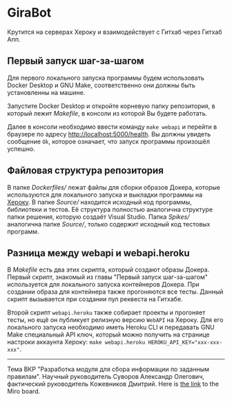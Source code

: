 # GiraBot

Крутится на серверах Хероку и взаимодействует с Гитхаб через Гитхаб Апп.

## Первый запуск шаг-за-шагом

Для первого локального запуска программы будем использовать Docker Desktop и GNU Make, соответственно они должны быть установленны на машине.

Запустите Docker Desktop и откройте корневую папку репозитория, в который лежит _Makefile_, в консоли из которой Вы будете работать.

Далее в консоли необходимо ввести команду `make webapi` и перейти в браузере по адресу <http://localhost:5000/health>. Вы должны увидеть сообщение `Ok`, которое означает, что запуск программы произошёл успешно.

## Файловая структура репозитория

В папке _Dockerfiles/_ лежат файлы для сборки образов Докера, которые используются для локального запуска и выкладки программы на [Хероку](https://heroku.com). В папке _Source/_ находится исходный код программы, библиотеки и тестов. Её структура полностью аналогична структуре папки решения, которую создаёт Visual Studio. Папка _Spikes/_ аналогична папке _Source/_, только содержит исходный код тестовых программ.

## Разница между webapi и webapi.heroku

В _Makefile_ есть два этих скрипта, который создают образы Докера. Первый скрипт, знакомый из главы "Первый запуск шаг-за-шагом" используется для локального запуска контейнеров Докера. При создании образа для контейнера также прогоняются все тесты. Данный скрипт вызывается при создании пул реквеста на Гитхабе.

Второй скрипт `webapi.heroku` также собирает проекты и прогоняет тесты, но ещё он публикует релизную версию `WebAPI` на Хероку. Для его локального запуска необходимо иметь Heroku CLI и передавать GNU Make специальный API ключ, который можно получить на странице настроки аккаунта Хероку: `make webapi.heroku HEROKU_API_KEY="xxx-xxx-xxx"`.

---

Тема ВКР "Разработка модуля для сбора информации по заданным правилам". Научный руководитель Суворов Александр Олегович, фактический руководитель Кожевников Дмитрий. Here is [the link](https://miro.com/app/board/o9J_ldgWiJk=/) to the Miro board.
